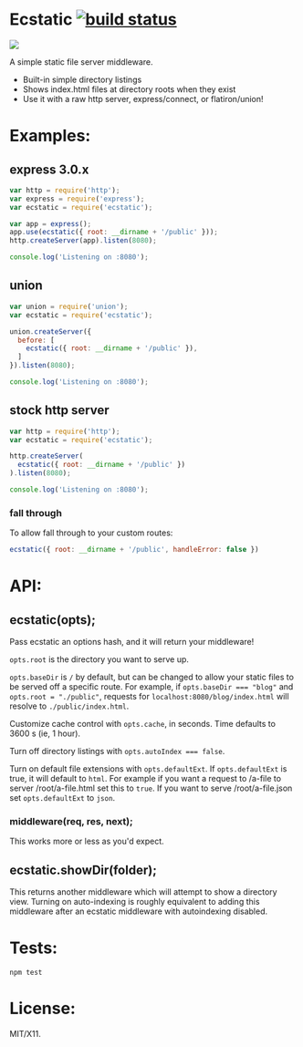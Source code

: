 # Ecstatic [![build status](https://secure.travis-ci.org/jesusabdullah/node-ecstatic.png)](http://travis-ci.org/jesusabdullah/node-ecstatic)

![](http://imgur.com/vhub5.png)

A simple static file server middleware.

* Built-in simple directory listings
* Shows index.html files at directory roots when they exist
* Use it with a raw http server, express/connect, or flatiron/union!

# Examples:

## express 3.0.x

``` js
var http = require('http');
var express = require('express');
var ecstatic = require('ecstatic');

var app = express();
app.use(ecstatic({ root: __dirname + '/public' }));
http.createServer(app).listen(8080);

console.log('Listening on :8080');
```

## union

``` js
var union = require('union');
var ecstatic = require('ecstatic');

union.createServer({
  before: [
    ecstatic({ root: __dirname + '/public' }),
  ]
}).listen(8080);

console.log('Listening on :8080');
```

## stock http server

``` js
var http = require('http');
var ecstatic = require('ecstatic');

http.createServer(
  ecstatic({ root: __dirname + '/public' })
).listen(8080);

console.log('Listening on :8080');
```
### fall through
To allow fall through to your custom routes:

```js
ecstatic({ root: __dirname + '/public', handleError: false })
```

# API:

## ecstatic(opts);

Pass ecstatic an options hash, and it will return your middleware!

`opts.root` is the directory you want to serve up.

`opts.baseDir` is `/` by default, but can be changed to allow your static files
to be served off a specific route. For example, if `opts.baseDir === "blog"`
and `opts.root = "./public"`, requests for `localhost:8080/blog/index.html` will
resolve to `./public/index.html`.

Customize cache control with `opts.cache`, in seconds. Time defaults to 3600 s
(ie, 1 hour).

Turn off directory listings with `opts.autoIndex === false`.

Turn on default file extensions with `opts.defaultExt`. If `opts.defaultExt` is
true, it will default to `html`. For example if you want a request to /a-file to server /root/a-file.html set this to `true`. If you want to serve /root/a-file.json set `opts.defaultExt` to `json`.

### middleware(req, res, next);

This works more or less as you'd expect.

## ecstatic.showDir(folder);

This returns another middleware which will attempt to show a directory view. Turning on auto-indexing is roughly equivalent to adding this middleware after an ecstatic middleware with autoindexing disabled.

# Tests:

    npm test

# License:

MIT/X11.
